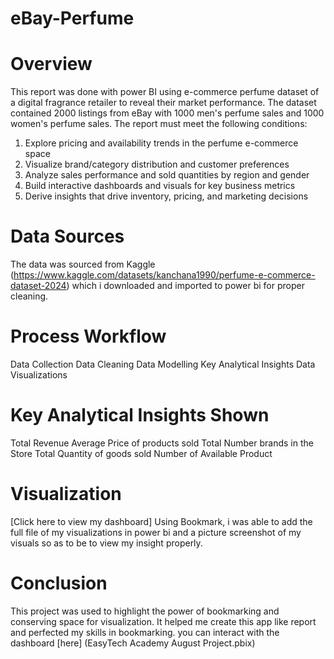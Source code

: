 # eBay-Perfume 
# Overview
This report was done with power BI using e-commerce perfume dataset of a digital fragrance retailer to reveal their market performance. The dataset contained 2000 listings from eBay with 1000 men's perfume sales and 1000 women's perfume sales. The report must meet the following conditions:

1. Explore pricing and availability trends in the perfume e-commerce space
2. Visualize brand/category distribution and customer preferences
3. Analyze sales performance and sold quantities by region and gender
4. Build interactive dashboards and visuals for key business metrics
5. Derive insights that drive inventory, pricing, and marketing decisions
   
# Data Sources
The data was sourced from Kaggle (https://www.kaggle.com/datasets/kanchana1990/perfume-e-commerce-dataset-2024) which i downloaded and imported to power bi for proper cleaning.  

# Process Workflow
Data Collection
Data Cleaning
Data Modelling
Key Analytical Insights
Data Visualizations

# Key Analytical Insights Shown
Total Revenue
Average Price of products sold
Total Number brands in the Store
Total Quantity of goods sold
Number of Available Product

# Visualization
[Click here to view my dashboard]
Using Bookmark, i was able to add the full file of my visualizations in power bi and a picture screenshot of my visuals so as to be to view my insight properly.

# Conclusion
This project was used to highlight the power of bookmarking and conserving space for visualization. It helped me create this app like report and perfected my skills in bookmarking. you can interact with the dashboard [here] (EasyTech Academy August Project.pbix)

